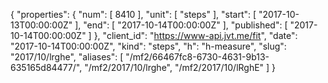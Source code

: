 {
  "properties": {
    "num": [
      8410
    ],
    "unit": [
      "steps"
    ],
    "start": [
      "2017-10-13T00:00:00Z"
    ],
    "end": [
      "2017-10-14T00:00:00Z"
    ],
    "published": [
      "2017-10-14T00:00:00Z"
    ]
  },
  "client_id": "https://www-api.jvt.me/fit",
  "date": "2017-10-14T00:00:00Z",
  "kind": "steps",
  "h": "h-measure",
  "slug": "2017/10/lrghe",
  "aliases": [
    "/mf2/66467fc8-6730-4631-9b13-635165d84477/",
    "/mf2/2017/10/lrghe",
    "/mf2/2017/10/lRghE"
  ]
}
